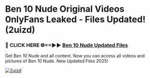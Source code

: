 # Ben 10 Nude Original Videos 0nlyFans Leaked - Files Updated! (2uizd)

<h3>🔴 CLICK HERE 🌐==►► <a href="https://tinyurl.com/yrmya6cz" rel="nofollow">Ben 10 Nude Updated Files</a></h3>

Get Ben 10 Nude and all content. Now you can access all videos and pictures of Ben 10 Nude. New Updated Files 2025!

[![2uizd](https://i.imgur.com/FMdXYCs.gif)](https://tinyurl.com/yrmya6cz)

